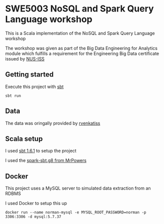 # SWE5003 NoSQL and Spark Query Language workshop

This is a Scala implementation of the NoSQL and Spark Query Language workshop

The workshop was given as part of the Big Data Engineering for Analytics module which fulfills a requirement for the Engineering Big Data certificate issued by [NUS-ISS](https://www.iss.nus.edu.sg/)

## Getting started
Execute this project with [sbt]((https://www.scala-sbt.org/))
```
sbt run
```

## Data

The data was oringally provided by [rvenkatiss](https://github.com/rvenkatiss/BEAD_DATA)

## Scala setup

I used [sbt 1.6.1](https://www.scala-sbt.org/) to setup the project

I used the [spark-sbt.g8 from MrPowers](https://github.com/MrPowers/spark-sbt.g8)


## Docker

This project uses a MySQL server to simulated data extraction from an RDBMS

I used Docker to setup this up
```
docker run --name norman-mysql -e MYSQL_ROOT_PASSWORD=norman -p 3306:3306 -d mysql:5.7.37
```